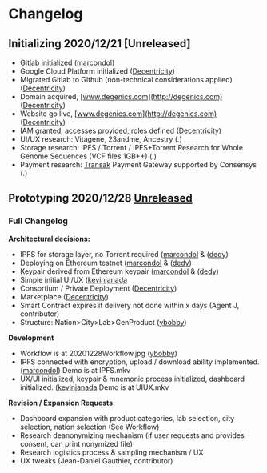 # Changelog

## Initializing 2020/12/21 [Unreleased]

- Gitlab initialized ([marcondol](http://github.com/marcondol))
- Google Cloud Platform initialized ([Decentricity](http://github.com/Decentricity))
- Migrated Gitlab to Github (non-technical considerations applied) ([Decentricity](http://github.com/Decentricity))
- Domain acquired, [www.degenics.com](http://degenics.com) ([Decentricity](http://github.com/Decentricity))
- Website go live, [www.degenics.com](http://degenics.com) ([Decentricity](http://github.com/Decentricity))
- IAM granted, accesses provided, roles defined ([Decentricity](http://github.com/Decentricity))
- UI/UX research: Vitagene, 23andme, Ancestry (*.*)
- Storage research: IPFS / Torrent / IPFS+Torrent Research for Whole Genome Sequences (VCF files 1GB++) (*.*)
- Payment research: [Transak](http://transak.com) Payment Gateway supported by Consensys (*.*)

## Prototyping 2020/12/28 [Unreleased](https://github.com/Degenics)

### Full Changelog

**Architectural decisions:**

- IPFS for storage layer, no Torrent required ([marcondol](http://github.com/marcondol) & ([dedy](http://github.com/aloisius82))
- Deploying on Ethereum testnet ([marcondol](http://github.com/marcondol) & ([dedy](http://github.com/aloisius82))
- Keypair derived from Ethereum keypair ([marcondol](http://github.com/marcondol) & ([dedy](http://github.com/aloisius82))
- Simple initial UI/UX ([kevinjanada](https://github.com/kevinjanada)
- Consortium / Private Deployment ([Decentricity](http://github.com/Decentricity))
- Marketplace ([Decentricity](http://github.com/Decentricity))
- Smart Contract expires if delivery not done within x days (Agent J, contributor)
- Structure: Nation>City>Lab>GenProduct ([ybobby](http://github.com/ybobby))

**Development**

- Workflow is at 20201228Workflow.jpg ([ybobby](http://github.com/ybobby))
- IPFS connected with encryption, upload / download ability implemented. ([marcondol](http://github.com/marcondol)) Demo is at IPFS.mkv
- UX/UI initialized, keypair & mnemonic process initialized, dashboard initialized. ([kevinjanada](https://github.com/kevinjanada) Demo is at UIUX.mkv

**Revision / Expansion Requests**

- Dashboard expansion with product categories, lab selection, city selection, nation selection (See Workflow)
- Research deanonymizing mechanism (if user requests and provides consent, can print nonymized file)
- Research logistics process & sampling mechanism / UX
- UX tweaks (Jean-Daniel Gauthier, contributor)
